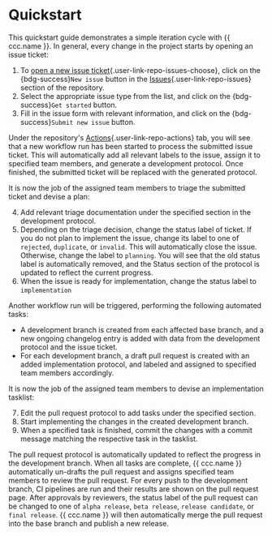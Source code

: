 # Quickstart

This quickstart guide demonstrates a simple iteration cycle with {{ ccc.name }}.
In general, every change in the project starts by opening an issue ticket:

1. To [open a new issue ticket](){.user-link-repo-issues-choose},
   click on the {bdg-success}`New issue` button in the [Issues](){.user-link-repo-issues}
   section of the repository.
2. Select the appropriate issue type from the list, and click on the {bdg-success}`Get started` button.
3. Fill in the issue form with relevant information, and click on the {bdg-success}`Submit new issue` button.

Under the repository's [Actions](){.user-link-repo-actions} tab,
you will see that a new workflow run has been started to process the submitted issue ticket.
This will automatically add all relevant labels to the issue, assign it to specified team members,
and generate a development protocol. Once finished, the submitted ticket will be replaced
with the generated protocol.

It is now the job of the assigned team members to triage the submitted ticket and
devise a plan:

4. Add relevant triage documentation under the specified section in the development protocol.
5. Depending on the triage decision, change the status label of ticket.
   If you do not plan to implement the issue, change its label to one of `rejected`, `duplicate`, or `invalid`.
   This will automatically close the issue. Otherwise, change the label to `planning`.
   You will see that the old status label is automatically removed, and the Status section
   of the protocol is updated to reflect the current progress.
6. When the issue is ready for implementation, change the status label to `implementation`

Another workflow run will be triggered, performing the following automated tasks:
- A development branch is created from each affected base branch, and a new ongoing changelog entry is added
  with data from the development protocol and the issue ticket.
- For each development branch, a draft pull request is created with an added implementation protocol,
  and labeled and assigned to specified team members accordingly.

It is now the job of the assigned team members to devise an implementation tasklist:

7. Edit the pull request protocol to add tasks under the specified section.
8. Start implementing the changes in the created development branch.
9. When a specified task is finished, commit the changes with a commit message matching the respective task in the tasklist.

The pull request protocol is automatically updated to reflect the progress in the development branch.
When all tasks are complete, {{ ccc.name }} automatically un-drafts the pull request
and assigns specified team members to review the pull request.
For every push to the development branch, CI pipelines are run and their results are shown
on the pull request page. After approvals by reviewers, the status label of the pull request
can be changed to one of `alpha release`, `beta release`, `release candidate`, or `final release`.
{{ ccc.name }} will then automatically merge the pull request into the base branch
and publish a new release.


<!--

Every change in the repository is initiated by opening an issue.
Each issue form is linked to a specific primary commit type.
In addition, each issue form has a field where the person submitting the issue can specify
the package versions (for package-related issues) or the branches (for non-package-related issues)
the issue is related to.
When an issue is submitted, {{ ccc.name }} will carry out the following tasks:
1. Add a type label to the issue, specifying the primary commit type.
2. Add a subtype label to the issue, if specified in the issue form.
3. Add branch labels to the issue, specifying the target branches according to the user specification
   in the issue form. If the issue form specifies the target package versions instead of target branches,
   version labels are added in addition to the corresponding branch labels,
   which are automatically detected from the specified versions.
4. Add a `triage` status label, indicating that the issue is awaiting triage.
5. Post process the issue body according to the specifications in the issue form, if specified.
6. Add assignees to the issue, if specified.

After an issue is opened, the assignees (or any other maintainer of the project) must triage the issue
and then change its status label from `triage` to one of the following:
- `invalid`: The issue is not valid. Adding this label will automatically close the issue with
  the `not_planned` state reason.
- `duplicate`: The issue is a duplicate of another issue. Adding this label will automatically close
  the issue with the `not_planned` state reason.
- `rejected`: The issue is valid and not a duplicate, but the proposed changes are not accepted.
  Adding this label will automatically close the issue with the `not_planned` state reason.
- `discuss`: The issue requires more discussion before it can be planned.
  Adding this label will signal to other maintainers to join the discussion.
- `need_volunteer`: The issue is valid and accepted, but no one is available to work on it.
  Adding this label will signal to other maintainers and outside collaborators that the issue is ready
  to be worked on by a volunteer.
- `queued`: The issue is accepted and has a volunteer, but is not yet ready to be worked on.
  Adding this label will signal to other maintainers and outside collaborators that the issue is being
  worked on, and that they should not start working on it.
- `in_dev`: The issue is accepted and being worked on.

When the issue is accepted and ready to be worked on, its status label must be changed to `in_dev`.
Before doing so, the maintainer must make sure that the branch labels of the issue are correct (i.e.,
the user specification in the issue form is consistent with the actual target branches of the issue),
and add or delete branch labels as necessary.

Changing the status label of an issue to `in_dev` will then automatically carry out the following tasks:
1. Create a new development branch from each of the issue's

-->